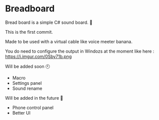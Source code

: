# Breadboard

Bread board is a simple C# sound board. 🍞

This is the first commit.

Made to be used with a virtual cable like voice meeter banana.

You do need to configure the output in Windozs at the moment like here : https://i.imgur.com/0Sby71b.png

Will be added soon 🕙

- Macro
- Settings panel
- Sound rename

Will be added in the future 🔦

- Phone control panel
- Better UI
